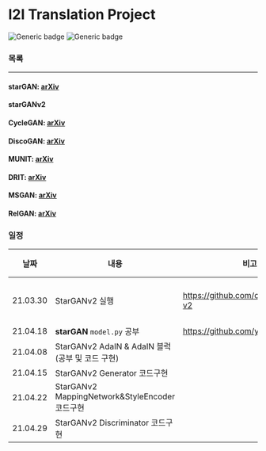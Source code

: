 # I2I Translation Project
![Generic badge](https://img.shields.io/badge/lastupdate(wj)-210402-skyblue.svg) ![Generic badge](https://img.shields.io/badge/lastupdate(sg)-210402-pink.svg)

### 목록

---
#### starGAN: [arXiv](https://arxiv.org/pdf/1711.09020.pdf)
#### starGANv2
#### CycleGAN: [arXiv](https://arxiv.org/pdf/1703.10593.pdf)
#### DiscoGAN: [arXiv](https://arxiv.org/pdf/1703.05192.pdf)
#### MUNIT: [arXiv](https://arxiv.org/pdf/1804.04732.pdf)
#### DRIT: [arXiv](https://arxiv.org/pdf/1905.01270.pdf)
#### MSGAN: [arXiv](https://arxiv.org/pdf/1903.05628.pdf)
#### RelGAN: [arXiv](https://arxiv.org/pdf/1908.07269.pdf)

### 일정
|날짜|내용|비고|결과|
|---|---|---|---|
|21.03.30|StarGANv2 실행|https://github.com/clovaai/stargan-v2|🤦‍♀️실패🤦‍♀️|
|21.04.18|**starGAN** ```model.py``` 공부|https://github.com/yunjey/stargan||
|21.04.08|StarGANv2 AdaIN & AdaIN 블럭(공부 및 코드 구현)|||
|21.04.15|StarGANv2 Generator 코드구현|||
|21.04.22|StarGANv2 MappingNetwork&StyleEncoder 코드구현|||
|21.04.29|StarGANv2 Discriminator 코드구현|||
 
